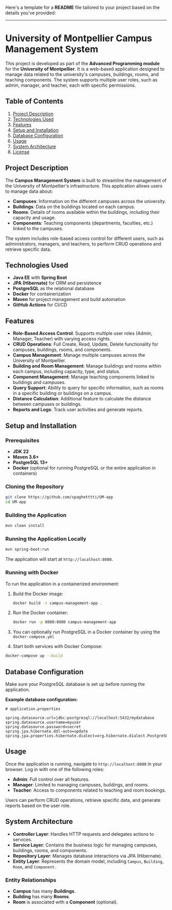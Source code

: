 Here's a template for a **README** file tailored to your project based on the details you've provided:

---

# University of Montpellier Campus Management System

This project is developed as part of the **Advanced Programming module** for the **University of Montpellier**. It is a web-based application designed to manage data related to the university's campuses, buildings, rooms, and teaching components. The system supports multiple user roles, such as admin, manager, and teacher, each with specific permissions.

## Table of Contents

1. [Project Description](#project-description)
2. [Technologies Used](#technologies-used)
3. [Features](#features)
4. [Setup and Installation](#setup-and-installation)
5. [Database Configuration](#database-configuration)
6. [Usage](#usage)
7. [System Architecture](#system-architecture)
8. [License](#license)

## Project Description

The **Campus Management System** is built to streamline the management of the University of Montpellier's infrastructure. This application allows users to manage data about:
- **Campuses**: Information on the different campuses across the university.
- **Buildings**: Data on the buildings located on each campus.
- **Rooms**: Details of rooms available within the buildings, including their capacity and usage.
- **Components**: Teaching components (departments, faculties, etc.) linked to the campuses.

The system includes role-based access control for different users, such as administrators, managers, and teachers, to perform CRUD operations and retrieve specific data.

## Technologies Used

- **Java EE** with **Spring Boot**
- **JPA (Hibernate)** for ORM and persistence
- **PostgreSQL** as the relational database
- **Docker** for containerization
- **Maven** for project management and build automation
- **GitHub Actions** for CI/CD

## Features

- **Role-Based Access Control**: Supports multiple user roles (Admin, Manager, Teacher) with varying access rights.
- **CRUD Operations**: Full Create, Read, Update, Delete functionality for campuses, buildings, rooms, and components.
- **Campus Management**: Manage multiple campuses across the University of Montpellier.
- **Building and Room Management**: Manage buildings and rooms within each campus, including capacity, type, and status.
- **Component Management**: Manage teaching components linked to buildings and campuses.
- **Query Support**: Ability to query for specific information, such as rooms in a specific building or buildings on a campus.
- **Distance Calculation**: Additional feature to calculate the distance between campuses or buildings.
- **Reports and Logs**: Track user activities and generate reports.

## Setup and Installation

### Prerequisites

- **JDK 22**
- **Maven 3.6+**
- **PostgreSQL 13+**
- **Docker** (optional for running PostgreSQL or the entire application in containers)

### Cloning the Repository

```bash
git clone https://github.com/spaghetttti/UM-app
cd UM-app
```

### Building the Application

```bash
mvn clean install
```

### Running the Application Locally

```bash
mvn spring-boot:run
```

The application will start at `http://localhost:8080`.

### Running with Docker

To run the application in a containerized environment:

1. Build the Docker image:
   ```bash
   docker build -t campus-management-app .
   ```

2. Run the Docker container:
   ```bash
   docker run -p 8080:8080 campus-management-app
   ```

3. You can optionally run PostgreSQL in a Docker container by using the  `docker-compose.yml`

4. Start both services with Docker Compose:

```bash
docker-compose up --build
```

## Database Configuration

Make sure your PostgreSQL database is set up before running the application.

**Example database configuration:**

```properties
# application.properties

spring.datasource.url=jdbc:postgresql://localhost:5432/mydatabase
spring.datasource.username=myuser
spring.datasource.password=secret
spring.jpa.hibernate.ddl-auto=update
spring.jpa.properties.hibernate.dialect=org.hibernate.dialect.PostgreSQLDialect
```

## Usage

Once the application is running, navigate to `http://localhost:8080` in your browser. Log in with one of the following roles:
- **Admin**: Full control over all features.
- **Manager**: Limited to managing campuses, buildings, and rooms.
- **Teacher**: Access to components related to teaching and room bookings.

Users can perform CRUD operations, retrieve specific data, and generate reports based on the user role.

## System Architecture

- **Controller Layer**: Handles HTTP requests and delegates actions to services.
- **Service Layer**: Contains the business logic for managing campuses, buildings, rooms, and components.
- **Repository Layer**: Manages database interactions via JPA (Hibernate).
- **Entity Layer**: Represents the domain model, including `Campus`, `Building`, `Room`, and `Component`.

### Entity Relationships

- **Campus** has many **Buildings**.
- **Building** has many **Rooms**.
- **Room** is associated with a **Component** (optional).
